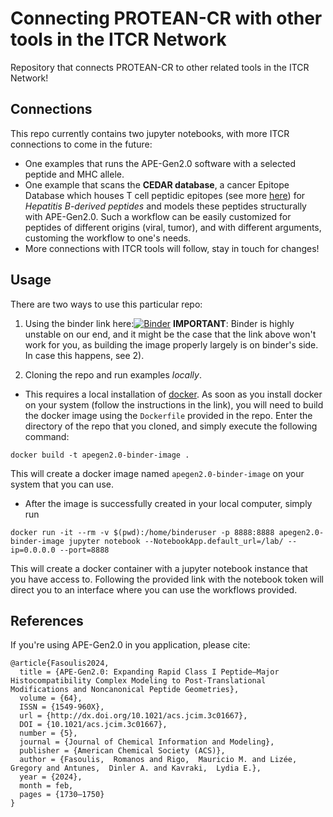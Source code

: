 # Connecting PROTEAN-CR with other tools in the ITCR Network

Repository that connects PROTEAN-CR to other related tools in the ITCR Network!

## Connections

This repo currently contains two jupyter notebooks, with more ITCR connections to come in the future:
- One examples that runs the APE-Gen2.0 software with a selected peptide and MHC allele.
- One example that scans the **CEDAR database**, a cancer Epitope Database which houses T cell peptidic epitopes (see more [here](https://cedar.iedb.org/)) for *Hepatitis B-derived peptides* and models these peptides structurally with APE-Gen2.0. Such a workflow can be easily customized for peptides of different origins (viral, tumor), and with different arguments, customing the workflow to one's needs.
- More connections with ITCR tools will follow, stay in touch for changes!

## Usage

There are two ways to use this particular repo:
1) Using the binder link here:[![Binder](https://mybinder.org/badge_logo.svg)](https://mybinder.org/v2/gh/KavrakiLab/protean-cr-connections/HEAD)
**IMPORTANT**: Binder is highly unstable on our end, and it might be the case that the link above won't work for you, as building the image properly largely is on binder's side. In case this happens, see 2). 

2) Cloning the repo and run examples *locally*. 
- This requires a local installation of [docker](https://docs.docker.com/get-docker/). As soon as you install docker on your system (follow the instructions in the link), you will need to build the docker image using the `Dockerfile` provided in the repo. Enter the directory of the repo that you cloned, and simply execute the following command:
```
docker build -t apegen2.0-binder-image .
```
This will create a docker image named `apegen2.0-binder-image` on your system that you can use. 

- After the image is successfully created in your local computer, simply run
```
docker run -it --rm -v $(pwd):/home/binderuser -p 8888:8888 apegen2.0-binder-image jupyter notebook --NotebookApp.default_url=/lab/ --ip=0.0.0.0 --port=8888
```
This will create a docker container with a jupyter notebook instance that you have access to. Following the provided link with the notebook token will direct you to an interface where you can use the workflows provided. 

## References

If you're using APE-Gen2.0 in you application, please cite: 
```
@article{Fasoulis2024,
  title = {APE-Gen2.0: Expanding Rapid Class I Peptide–Major Histocompatibility Complex Modeling to Post-Translational Modifications and Noncanonical Peptide Geometries},
  volume = {64},
  ISSN = {1549-960X},
  url = {http://dx.doi.org/10.1021/acs.jcim.3c01667},
  DOI = {10.1021/acs.jcim.3c01667},
  number = {5},
  journal = {Journal of Chemical Information and Modeling},
  publisher = {American Chemical Society (ACS)},
  author = {Fasoulis,  Romanos and Rigo,  Mauricio M. and Lizée,  Gregory and Antunes,  Dinler A. and Kavraki,  Lydia E.},
  year = {2024},
  month = feb,
  pages = {1730–1750}
}
```
